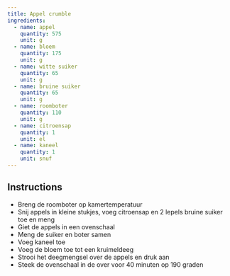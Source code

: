 ```yaml
---
title: Appel crumble
ingredients:
  - name: appel
    quantity: 575
    unit: g
  - name: bloem
    quantity: 175
    unit: g
  - name: witte suiker
    quantity: 65
    unit: g
  - name: bruine suiker
    quantity: 65
    unit: g
  - name: roomboter
    quantity: 110
    unit: g
  - name: citroensap
    quantity: 1
    unit: el
  - name: kaneel
    quantity: 1
    unit: snuf
---
```


<Recipe />

## Instructions
  - Breng de roomboter op kamertemperatuur
  - Snij appels in kleine stukjes, voeg citroensap en 2 lepels bruine suiker toe en meng
  - Giet de appels in een ovenschaal
  - Meng de suiker en boter samen
  - Voeg kaneel toe
  - Voeg de bloem toe tot een kruimeldeeg
  - Strooi het deegmengsel over de appels en druk aan
  - Steek de ovenschaal in de over voor 40 minuten op 190 graden